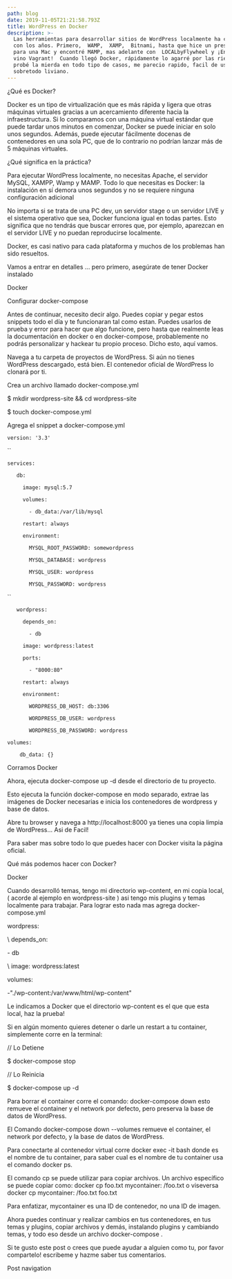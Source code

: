 ```yaml
---
path: blog
date: 2019-11-05T21:21:58.793Z
title: WordPress en Docker
description: >-
  Las herramientas para desarrollar sitios de WordPress localmente ha cambiado
  con los años. Primero,  WAMP,  XAMP,  Bitnami, hasta que hice un presupuesto
  para una Mac y encontré MAMP, mas adelante con  LOCALbyFlywheel y ¡Entonces
  vino Vagrant!  Cuando llegó Docker, rápidamente lo agarré por las riendas y
  probé la mierda en todo tipo de casos, me parecio rapido, facil de usar y
  sobretodo liviano.
---
```

¿Qué es Docker?

Docker es un tipo de virtualización que es más rápida y ligera que otras máquinas virtuales gracias a un acercamiento diferente hacia la infraestructura. Si lo comparamos con una máquina virtual estándar que puede tardar unos minutos en comenzar, Docker se puede iniciar en solo unos segundos. Además, puede ejecutar fácilmente docenas de contenedores en una sola PC, que de lo contrario no podrían lanzar más de 5 máquinas virtuales.



¿Qué significa en la práctica?

Para ejecutar WordPress localmente, no necesitas Apache, el servidor MySQL, XAMPP, Wamp y MAMP. Todo lo que necesitas es Docker: la instalación en sí demora unos segundos y no se requiere ninguna configuración adicional



No importa si se trata de una PC dev, un servidor stage o un servidor LIVE y el sistema operativo que sea, Docker funciona igual en todas partes. Esto significa que no tendrás que buscar errores que, por ejemplo, aparezcan en el servidor LIVE y no puedan reproducirse localmente.



Docker, es casi nativo para cada plataforma y muchos de los problemas han sido resueltos.



Vamos a entrar en detalles … pero primero, asegúrate de tener Docker instalado



Docker

Configurar docker-compose

Antes de continuar, necesito decir algo. Puedes copiar y pegar estos snippets todo el día y te funcionaran tal como estan. Puedes usarlos de prueba y error para hacer que algo funcione, pero hasta que realmente leas la documentación en docker o en docker-compose, probablemente no podrás personalizar y hackear tu propio proceso. Dicho esto, aquí vamos.



Navega a tu carpeta de proyectos de WordPress. Si aún no tienes WordPress descargado, está bien. El contenedor oficial de WordPress lo clonará por ti.



Crea un archivo llamado docker-compose.yml



$ mkdir wordpress-site && cd wordpress-site

$ touch docker-compose.yml

Agrega el snippet a docker-compose.yml



`version: '3.3'`

``

`services:`

`   db:`

`     image: mysql:5.7`

`     volumes:`

`       - db_data:/var/lib/mysql`

`     restart: always`

`     environment:`

`       MYSQL_ROOT_PASSWORD: somewordpress`

`       MYSQL_DATABASE: wordpress`

`       MYSQL_USER: wordpress`

`       MYSQL_PASSWORD: wordpress`

``

`   wordpress:`

`     depends_on:`

`       - db`

`     image: wordpress:latest`

`     ports:`

`       - "8000:80"`

`     restart: always`

`     environment:`

`       WORDPRESS_DB_HOST: db:3306`

`       WORDPRESS_DB_USER: wordpress`

`       WORDPRESS_DB_PASSWORD: wordpress`

`volumes:`

`    db_data: {}`

Corramos Docker

Ahora, ejecuta docker-compose up -d desde el directorio de tu proyecto.



Esto ejecuta la función docker-compose en modo separado, extrae las imágenes de Docker necesarias e inicia los contenedores de wordpress y base de datos.



Abre tu browser y navega a http://localhost:8000 ya tienes una copia limpia de WordPress… Asi de Facil!



Para saber mas  sobre todo lo que puedes hacer con Docker visita la página oficial.



Qué más podemos hacer con Docker?

Docker

Cuando desarrolló temas,  tengo mi directorio wp-content, en mi copia local, ( acorde al ejemplo en wordpress-site ) asi tengo mis plugins y temas localmente para trabajar. Para lograr esto nada mas agrega docker-compose.yml



wordpress:

\    depends_on:

\- db

\    image: wordpress:latest

volumes:

\-"./wp-content:/var/www/html/wp-content"

Le indicamos a Docker que el directorio wp-content es el que que esta local, haz la prueba!



Si en algún momento quieres detener o darle un restart a tu container, simplemente corre en la terminal:



// Lo Detiene

$ docker-compose stop

// Lo Reinicia

$ docker-compose up -d

Para borrar el container corre el comando: docker-compose down esto remueve el container y el network por defecto, pero preserva la base de datos de WordPress.



El Comando docker-compose down --volumes  remueve el container, el network por defecto, y la base de datos de WordPress.



Para conectarte al contenedor virtual corre docker exec -it <mycontainer> bash donde <mycontainer> es el nombre de tu container, para saber cual es el nombre de tu container usa el comando docker ps.



El comando cp se puede utilizar para copiar archivos. Un archivo específico se puede copiar como: docker cp foo.txt mycontainer: /foo.txt o viseversa docker cp mycontainer: /foo.txt foo.txt



Para enfatizar, mycontainer es una ID de contenedor, no una ID de imagen.



Ahora puedes continuar y realizar cambios en tus contenedores, en tus temas  y plugins, copiar archivos y demás, instalando plugins y cambiando temas, y todo eso desde un archivo docker-compose .



Si te gusto este post o crees que puede ayudar a alguien como tu, por favor compartelo! escribeme y hazme saber tus comentarios. 



Post navigation
